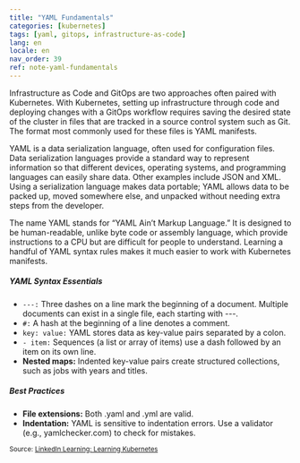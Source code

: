 ```yaml
---
title: "YAML Fundamentals"
categories: [kubernetes]
tags: [yaml, gitops, infrastructure-as-code]
lang: en
locale: en
nav_order: 39
ref: note-yaml-fundamentals
---
```

Infrastructure as Code and GitOps are two approaches often paired with Kubernetes. With Kubernetes, setting up infrastructure through code and deploying changes with a GitOps workflow requires saving the desired state of the cluster in files that are tracked in a source control system such as Git. The format most commonly used for these files is YAML manifests.

YAML is a data serialization language, often used for configuration files. Data serialization languages provide a standard way to represent information so that different devices, operating systems, and programming languages can easily share data. Other examples include JSON and XML. Using a serialization language makes data portable; YAML allows data to be packed up, moved somewhere else, and unpacked without needing extra steps from the developer.

The name YAML stands for “YAML Ain’t Markup Language.” It is designed to be human-readable, unlike byte code or assembly language, which provide instructions to a CPU but are difficult for people to understand. Learning a handful of YAML syntax rules makes it much easier to work with Kubernetes manifests.

##### YAML Syntax Essentials
- `---:` Three dashes on a line mark the beginning of a document. Multiple documents can exist in a single file, each starting with ---.  
- `#:` A hash at the beginning of a line denotes a comment.  
- `key: value:` YAML stores data as key-value pairs separated by a colon.  
- `- item:` Sequences (a list or array of items) use a dash followed by an item on its own line.  
- **Nested maps:** Indented key-value pairs create structured collections, such as jobs with years and titles.  

##### Best Practices
- **File extensions:** Both .yaml and .yml are valid.  
- **Indentation:** YAML is sensitive to indentation errors. Use a validator (e.g., yamlchecker.com) to check for mistakes.  

<small> Source: [LinkedIn Learning: Learning Kubernetes](https://www.linkedin.com/learning/learning-kubernetes-16086900)</small>